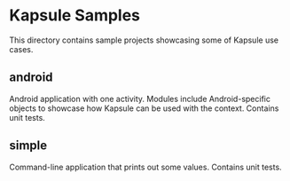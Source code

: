 # Kapsule Samples

This directory contains sample projects showcasing some of Kapsule use cases.

## android

Android application with one activity. Modules include Android-specific objects to showcase how Kapsule can be used with the context. Contains unit tests.

## simple

Command-line application that prints out some values. Contains unit tests.
